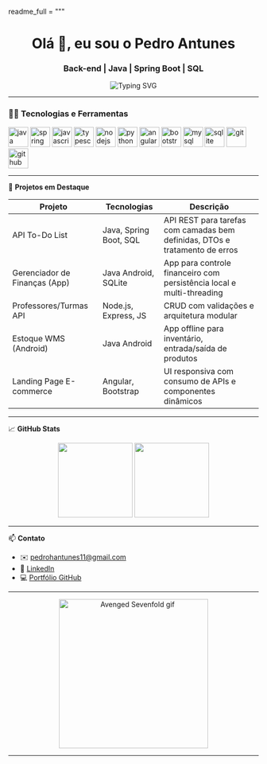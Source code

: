 readme_full = """
<!-- README.md do GitHub @pedroantunes1310 -->

<h1 align="center">Olá 👋, eu sou o Pedro Antunes</h1>
<h3 align="center">Back-end | Java | Spring Boot | SQL</h3>

<p align="center">
  <img src="https://readme-typing-svg.herokuapp.com?font=Fira+Code&size=22&duration=2000&center=true&vCenter=true&color=F70000&width=600&lines=System.out.println(%22Bem-vindo+ao+meu+GitHub!%22);" alt="Typing SVG" />
</p>

---

### 🧑‍💻 Tecnologias e Ferramentas

<p align="left">
  <img src="https://cdn.jsdelivr.net/gh/devicons/devicon/icons/java/java-original.svg" height="40" alt="java" />
  <img src="https://cdn.jsdelivr.net/gh/devicons/devicon/icons/spring/spring-original.svg" height="40" alt="spring" />
  <img src="https://cdn.jsdelivr.net/gh/devicons/devicon/icons/javascript/javascript-original.svg" height="40" alt="javascript" />
  <img src="https://cdn.jsdelivr.net/gh/devicons/devicon/icons/typescript/typescript-original.svg" height="40" alt="typescript" />
  <img src="https://cdn.jsdelivr.net/gh/devicons/devicon/icons/nodejs/nodejs-original.svg" height="40" alt="nodejs" />
  <img src="https://cdn.jsdelivr.net/gh/devicons/devicon/icons/python/python-original.svg" height="40" alt="python" />
  <img src="https://cdn.jsdelivr.net/gh/devicons/devicon/icons/angularjs/angularjs-original.svg" height="40" alt="angular" />
  <img src="https://cdn.jsdelivr.net/gh/devicons/devicon/icons/bootstrap/bootstrap-original.svg" height="40" alt="bootstrap" />
  <img src="https://cdn.jsdelivr.net/gh/devicons/devicon/icons/mysql/mysql-original.svg" height="40" alt="mysql" />
  <img src="https://cdn.jsdelivr.net/gh/devicons/devicon/icons/sqlite/sqlite-original.svg" height="40" alt="sqlite" />
  <img src="https://cdn.jsdelivr.net/gh/devicons/devicon/icons/git/git-original.svg" height="40" alt="git" />
  <img src="https://cdn.jsdelivr.net/gh/devicons/devicon/icons/github/github-original.svg" height="40" alt="github" />
</p>

---

🚧 **Projetos em Destaque**

| Projeto                        | Tecnologias                       | Descrição                                                                 |
|-------------------------------|------------------------------------|--------------------------------------------------------------------------|
| API To-Do List                | Java, Spring Boot, SQL             | API REST para tarefas com camadas bem definidas, DTOs e tratamento de erros |
| Gerenciador de Finanças (App) | Java Android, SQLite               | App para controle financeiro com persistência local e multi-threading    |
| Professores/Turmas API        | Node.js, Express, JS               | CRUD com validações e arquitetura modular                                |
| Estoque WMS (Android)         | Java Android                       | App offline para inventário, entrada/saída de produtos                   |
| Landing Page E-commerce       | Angular, Bootstrap                 | UI responsiva com consumo de APIs e componentes dinâmicos                |

---

📈 **GitHub Stats**

<p align="center">
  <img height="150em" src="https://github-readme-stats.vercel.app/api?username=pedroantunes1310&show_icons=true&theme=radical" />
  <img height="150em" src="https://github-readme-stats.vercel.app/api/top-langs/?username=pedroantunes1310&layout=compact&langs_count=7&theme=radical"/>
</p>

---

📫 **Contato**

- ✉️ pedrohantunes11@gmail.com  
- 💼 [LinkedIn](https://www.linkedin.com/in/pedro-antunes-94497523b)  
- 💻 [Portfólio GitHub](https://github.com/pedroantunes1310)

---

<p align="center">
  <img src="https://images-wixmp-ed30a86b8c4ca887773594c2.wixmp.com/f/86473ada-03c4-45a1-a02e-a6b430c90cbf/damtfzx-56af1cde-95a1-4ba3-894d-a5e80f055253.gif?token=eyJ0eXAiOiJKV1QiLCJhbGciOiJIUzI1NiJ9.eyJzdWIiOiJ1cm46YXBwOjdlMGQxODg5ODIyNjQzNzNhNWYwZDQxNWVhMGQyNmUwIiwiaXNzIjoidXJuOmFwcDo3ZTBkMTg4OTgyMjY0MzczYTVmMGQ0MTVlYTBkMjZlMCIsIm9iaiI6W1t7InBhdGgiOiJcL2ZcLzg2NDczYWRhLTAzYzQtNDVhMS1hMDJlLWE2YjQzMGM5MGNiZlwvZGFtdGZ6eC01NmFmMWNkZS05NWExLTRiYTMtODk0ZC1hNWU4MGYwNTUyNTMuZ2lmIn1dXSwiYXVkIjpbInVybjpzZXJ2aWNlOmZpbGUuZG93bmxvYWQiXX0.dxi95K0gClfcwsSZdHWDsfp0ixxH1cGwlAywd7Ae79M" width="300" alt="Avenged Sevenfold gif">
</p>

---
